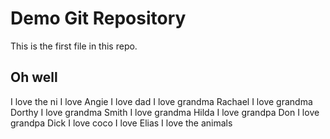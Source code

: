 # Demo Git Repository

This is the first file in this repo.

## Oh well

I love the ni
I love Angie
I love dad
I love grandma Rachael
I love grandma Dorthy
I love grandma Smith
I love grandma Hilda
I love grandpa Don
I love grandpa Dick
I love coco
I love Elias
I love the animals


